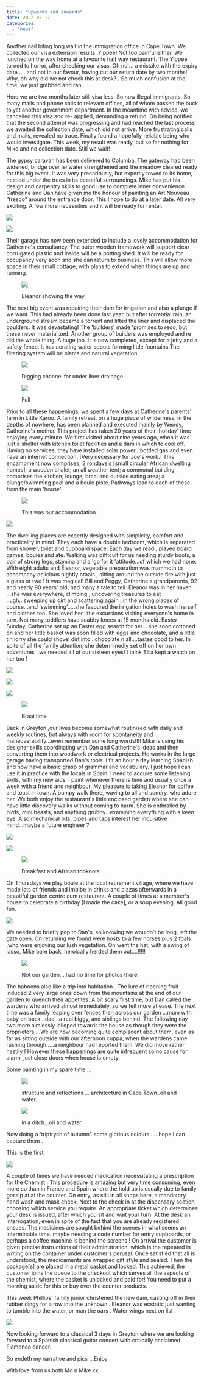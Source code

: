 ```yaml
---
title: "Upwards and onwards"
date: 2022-05-17
categories: 
  - "news"
---
```


Another nail biting long wait in the immigration office in Cape Town. We collected our visa extension results..Yippee! Not too painful either. We lunched on the way home at a favourite half way restaurant. The Yippee turned to horror, after checking our visas. Oh no!... a mistake with the expiry date......and not in our favour, having cut our return date by two months! Why, oh why did we not check this at desk?.. So much confusion at the time, we just grabbed and ran.

Here we are two months later still visa less. So now illegal immigrants. So many mails and phone calls to relevant offices, all of whom passed the buck to yet another government department. In the meantime with advice, we cancelled this visa and re- applied, demanding a refund. On being notified that the second attempt was progressing and had reached the last process we awaited the collection date, which did not arrive. More frustrating calls and mails, revealed no trace. Finally found a hopefully reliable being who would investigate. This week, my result was ready, but so far nothing for Mike and no collection date. Still we wait!

The gypsy caravan has been delivered to Columba. The gateway had been widened, bridge over lei water strengthened and the meadow cleared ready for this big event. It was very precariously, but expertly towed to its home, nestled under the trees in its beautiful surroundings. Mike has put his design and carpentry skills to good use to complete inner convenience. Catherine and Dan have given me the honour of painting an Art Nouveau ”fresco" around the entrance door. This I hope to do at a later date. All very exciting. A few more necessities and it will be ready for rental.

[![](images/wp-1652000511479-576x1024.jpg)](https://www.artamo.click/wp-content/uploads/2022/05/wp-1652000511479.jpg)

[![](images/wp-1652002428418-1024x768.jpg)](https://www.artamo.click/wp-content/uploads/2022/05/wp-1652002428418.jpg)

Their garage has now been extended to include a lovely accommodation for Catherine's consultancy. The outer wooden framework will support clear corrugated plastic and inside will be a potting shed. It will be ready for occupancy very soon and she can return to business. This will allow more space in their small cottage, with plans to extend when things are up and running.

<figure>

[![](images/wp-1652000281752-1024x576.jpg)](https://www.artamo.click/wp-content/uploads/2022/05/wp-1652000281752.jpg)

<figcaption>

Eleanor showing the way

</figcaption>

</figure>

The next big event was repairing their dam for irrigation and also a plunge if we want. This had already been done last year, but after torrential rain, an underground stream became a torrent and lifted the liner and displaced the boulders. It was devastating! The 'builders' made 'promises to redo, but these never materialized. Another group of builders was employed and re did the whole thing. A huge job. It is now completed, except for a jetty and a safety fence. It has aerating water spouts forming little fountains.The filtering system will be plants and natural vegetation.

<figure>

[![](images/wp-1652000604138-1024x576.jpg)](https://www.artamo.click/wp-content/uploads/2022/05/wp-1652000604138.jpg)

<figcaption>

Digging channel for under liner drainage

</figcaption>

</figure>

<figure>

[![](images/dam-1024x576.jpg)](https://www.artamo.click/wp-content/uploads/2022/05/dam.jpg)

<figcaption>

Full

</figcaption>

</figure>

Prior to all these happenings, we spent a few days at Catherine's parents' farm in Little Karoo. A family retreat, on a huge piece of wilderness, in the depths of nowhere, has been planned and executed mainly by Wendy, Catherine's mother. This project has taken 20 years of their 'holiday' time enjoying every minute. We first visited about nine years ago, when it was just a shelter with kitchen toilet facilities and a dam in which to cool off. Having no services, they have installed solar power , bottled gas and even have an internet connection. \[Very necessary for Joe's work.\] This encampment now comprises; 3 rondavels \[small circular African dwelling homes\]; a wooden chalet; an all weather tent; a communal building comprises the kitchen; lounge; braai and outside eating area; a plunge/swimming pool and a boule piste. Pathways lead to each of these from the main 'house'.

<figure>

[![](images/wp-1652001724912-1024x768.jpg)](https://www.artamo.click/wp-content/uploads/2022/05/wp-1652001724912.jpg)

<figcaption>

This was our accommodation

</figcaption>

</figure>

[![](images/wp-1652001470949-1024x768.jpg)](https://www.artamo.click/wp-content/uploads/2022/05/wp-1652001470949.jpg)

The dwelling places are expertly designed with simplicity, comfort and practicality in mind. They each have a double bedroom, which is separated from shower, toilet and cupboard space. Each day we read , played board games, boules and ate. Walking was difficult for us needing sturdy boots, a pair of strong legs, stamina and a 'go for it 'attitude...of which we had none. With eight adults and Eleanor, vegetable preparation was mammoth to accompany delicious nightly braais , sitting around the outside fire with just a glass or two ! It was magical! Bill and Peggy, Catherine's grandparents, 92 and nearly 90 years' old, had many a tale to tell. Eleanor was in her haven ...she was everywhere, climbing , uncovering treasures to eat ..ugh...sweeping up dirt and scattering again ..in the wrong places of course...and 'swimming'.....she favoured the irrigation holes to wash herself and clothes too. She loved her little excursions visiting everyone's home in turn. Not many toddlers have scabby knees at 15 months old. Easter Sunday, Catherine set up an Easter egg search for her....she soon cottoned on and her little basket was soon filled with eggs and chocolate, and a little tin lorry she could shovel dirt into...chocolate n all....tastes good to her. In spite of all the family attention, she determinedly set off on her own adventures ..we needed all of our sixteen eyes! I think Tilia kept a watch on her too !

[![](images/wp-1652001646259-1024x768.jpg)](https://www.artamo.click/wp-content/uploads/2022/05/wp-1652001646259.jpg)

[![](images/wp-1652002545275-768x1024.jpg)](https://www.artamo.click/wp-content/uploads/2022/05/wp-1652002545275.jpg)

[![](images/wp-1652002499086-576x1024.jpg)](https://www.artamo.click/wp-content/uploads/2022/05/wp-1652002499086.jpg)

<figure>

[![](images/wp-1652001426736-1024x472.jpg)](https://www.artamo.click/wp-content/uploads/2022/05/wp-1652001426736.jpg)

<figcaption>

Braai time

</figcaption>

</figure>

Back in Greyton ,our lives become somewhat routinised with daily and weekly routines, but always with room for spontaneity and maneuverability...even remember some long words!!!! Mike is using his designer skills coordinating with Dan and Catherine's ideas and then converting them into woodwork or electrical projects. He works in the large garage having transported Dan's tools. I fit an hour a day learning Spanish and now have a basic grasp of grammar and vocabulary. I just hope I can use it in practice with the locals in Spain. I need to acquire some listening skills, with my new aids. I paint whenever there is time and usually once a week with a friend and neighbour. My pleasure is taking Eleanor for coffee and toast in town. A bumpy walk there, waving to all and sundry, who adore her. We both enjoy the restaurant's little enclosed garden where she can have little discovery walks without coming to harm. She is enthralled by birds, mini beasts, and anything grubby...examining everything with a keen eye. Also mechanical bits, pipes and taps interest her inquisitive mind...maybe a future engineer ?

[![](images/wp-1652001564016-768x1024.jpg)](https://www.artamo.click/wp-content/uploads/2022/05/wp-1652001564016.jpg)

[![](images/wp-1652639561583-497x1024.jpg)](https://www.artamo.click/wp-content/uploads/2022/05/wp-1652639561583.jpg)

<figure>

[![](images/wp-1652002459598-576x1024.jpg)](https://www.artamo.click/wp-content/uploads/2022/05/wp-1652002459598.jpg)

<figcaption>

Breakfast and African topknots

</figcaption>

</figure>

On Thursdays we play boule at the local retirement village, where we have made lots of friends and imbibe in drinks and pizzas afterwards in a beautiful garden centre cum restaurant. A couple of times at a member's house to celebrate a birthday \[I made the cake\], or a soup evening. All good fun.

[![](images/wp-1652456869998-1024x472.jpg)](https://www.artamo.click/wp-content/uploads/2022/05/wp-1652456869998.jpg)

We needed to briefly pop to Dan's, so knowing we wouldn't be long, left the gate open. On returning we found were hosts to a few horses plus 2 foals ,who were enjoying our lush vegetation. On went the hat, with a swing of lasso, Mike bare back, heroically herded them out....!!!!!

<figure>

[![](images/wp-1652629578772-1024x683.jpg)](https://www.artamo.click/wp-content/uploads/2022/05/wp-1652629578772.jpg)

<figcaption>

Not our garden....had no time for photos there!

</figcaption>

</figure>

The baboons also like a trip into habitation . The lure of ripening fruit induced 2 very large ones down from the mountains at the end of our garden to quench their appetites. A bit scary first time, but Dan called the wardens who arrived almost immediately, so we felt more at ease. The next time was a family leaping over fences then across our garden ...mum with baby on back ..dad ..a real biggy, and siblings behind. The following day two more aimlessly lolloped towards the house as though they were the proprietors....We are now becoming quite complacent about them, even as far as sitting outside with our afternoon cuppa, when the wardens came rushing through.....a neighbour had reported them. We did move rather hastily ! However these happenings are quite infrequent so no cause for alarm, just close doors when house is empty.

Some painting in my spare time....

<figure>

[![](images/wp-1652002608057-1024x768.jpg)](https://www.artamo.click/wp-content/uploads/2022/05/wp-1652002608057.jpg)

<figcaption>

structure and reflections ... architecture in Cape Town..oil and water.

</figcaption>

</figure>

<figure>

[![](images/wp-1652457065881-1024x768.jpg)](https://www.artamo.click/wp-content/uploads/2022/05/wp-1652457065881.jpg)

<figcaption>

in a ditch...oil and water

</figcaption>

</figure>

Now doing a 'triptrych'of autumn'..some glorious colours......hope I can capture them .

This is the first.

[![](images/wp-1652712193847-768x1024.jpg)](https://www.artamo.click/wp-content/uploads/2022/05/wp-1652712193847.jpg)

A couple of times we have needed medication necessitating a prescription for the Chemist . This procedure is amazing but very time consuming, even more so than in France and Spain where the hold up is usually due to family gossip at at the counter. On entry, as still in all shops here, a mandatory hand wash and mask check. Next to the check in at the dispensary section, choosing which service you require. An appropriate ticket which determines your desk is issued, after which you sit and wait your turn. At the desk an interrogation, even in spite of the fact that you are already registered ensues. The medicines are sought behind the scenes in what seems an interminable time..maybe needing a code number for entry cupboards, or perhaps a coffee machine is behind the screens ! On arrival the customer is given precise instructions of their administration, which is the repeated in writing on the container under customer's perusal. Once satisfied that all is understood, the medicaments are wrapped gift style and sealed. Then the package\[s\] are placed in a metal casket and locked. This achieved, the customer joins the queue to the checkout which serves all the aspects of the chemist, where the casket is unlocked and paid for! You need to put a morning aside for this or buy over the counter products.

This week Phillips' family junior christened the new dam, casting off in their rubber dingy for a row into the unknown . Eleanor was ecstatic just wanting to tumble into the water, or man the oars . Water wings next on list .

[![](images/wp-1652001216638-1024x768.jpg)](https://www.artamo.click/wp-content/uploads/2022/05/wp-1652001216638.jpg)

Now looking forward to a classical 3 days in Greyton where we are looking forward to a Spanish classical guitar concert with critically acclaimed Flamenco dancer.

So endeth my narrative and pics ...Enjoy

With love from us both Mo n Mike xx

